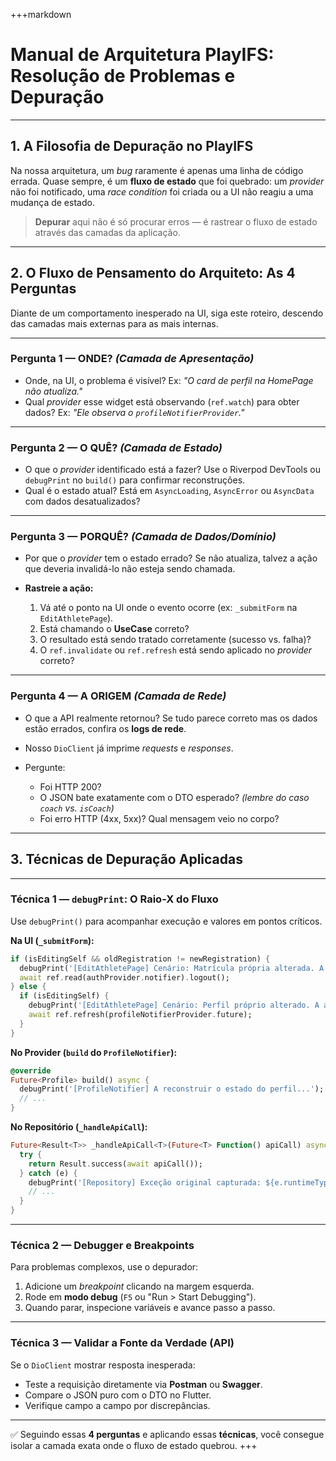 +++markdown

# Manual de Arquitetura PlayIFS: Resolução de Problemas e Depuração

---

## 1. A Filosofia de Depuração no PlayIFS

Na nossa arquitetura, um *bug* raramente é apenas uma linha de código errada.
Quase sempre, é um **fluxo de estado** que foi quebrado: um *provider* não foi notificado, uma *race condition* foi criada ou a UI não reagiu a uma mudança de estado.

> **Depurar** aqui não é só procurar erros — é rastrear o fluxo de estado através das camadas da aplicação.

---

## 2. O Fluxo de Pensamento do Arquiteto: As 4 Perguntas

Diante de um comportamento inesperado na UI, siga este roteiro, descendo das camadas mais externas para as mais internas.

---

### **Pergunta 1 — ONDE?** *(Camada de Apresentação)*

* Onde, na UI, o problema é visível?
  Ex: *"O card de perfil na HomePage não atualiza."*
* Qual *provider* esse widget está observando (`ref.watch`) para obter dados?
  Ex: *"Ele observa o `profileNotifierProvider`."*

---

### **Pergunta 2 — O QUÊ?** *(Camada de Estado)*

* O que o *provider* identificado está a fazer?
  Use o Riverpod DevTools ou `debugPrint` no `build()` para confirmar reconstruções.
* Qual é o estado atual?
  Está em `AsyncLoading`, `AsyncError` ou `AsyncData` com dados desatualizados?

---

### **Pergunta 3 — PORQUÊ?** *(Camada de Dados/Domínio)*

* Por que o *provider* tem o estado errado?
  Se não atualiza, talvez a ação que deveria invalidá-lo não esteja sendo chamada.
* **Rastreie a ação:**

  1. Vá até o ponto na UI onde o evento ocorre (ex: `_submitForm` na `EditAthletePage`).
  2. Está chamando o **UseCase** correto?
  3. O resultado está sendo tratado corretamente (sucesso vs. falha)?
  4. O `ref.invalidate` ou `ref.refresh` está sendo aplicado no *provider* correto?

---

### **Pergunta 4 — A ORIGEM** *(Camada de Rede)*

* O que a API realmente retornou?
  Se tudo parece correto mas os dados estão errados, confira os **logs de rede**.
* Nosso `DioClient` já imprime *requests* e *responses*.
* Pergunte:

  * Foi HTTP 200?
  * O JSON bate exatamente com o DTO esperado? *(lembre do caso `coach` vs. `isCoach`)*
  * Foi erro HTTP (4xx, 5xx)? Qual mensagem veio no corpo?

---

## 3. Técnicas de Depuração Aplicadas

---

### **Técnica 1 — `debugPrint`: O Raio-X do Fluxo**

Use `debugPrint()` para acompanhar execução e valores em pontos críticos.

**Na UI (`_submitForm`):**

```dart
if (isEditingSelf && oldRegistration != newRegistration) {
  debugPrint('[EditAthletePage] Cenário: Matrícula própria alterada. A iniciar logout...');
  await ref.read(authProvider.notifier).logout();
} else {
  if (isEditingSelf) {
    debugPrint('[EditAthletePage] Cenário: Perfil próprio alterado. A atualizar a HomePage...');
    await ref.refresh(profileNotifierProvider.future);
  }
}
```

**No Provider (`build` do `ProfileNotifier`):**

```dart
@override
Future<Profile> build() async {
  debugPrint('[ProfileNotifier] A reconstruir o estado do perfil...');
  // ...
}
```

**No Repositório (`_handleApiCall`):**

```dart
Future<Result<T>> _handleApiCall<T>(Future<T> Function() apiCall) async {
  try {
    return Result.success(await apiCall());
  } catch (e) {
    debugPrint('[Repository] Exceção original capturada: ${e.runtimeType} - ${e.toString()}');
    // ...
  }
}
```

---

### **Técnica 2 — Debugger e Breakpoints**

Para problemas complexos, use o depurador:

1. Adicione um *breakpoint* clicando na margem esquerda.
2. Rode em **modo debug** (`F5` ou "Run > Start Debugging").
3. Quando parar, inspecione variáveis e avance passo a passo.

---

### **Técnica 3 — Validar a Fonte da Verdade (API)**

Se o `DioClient` mostrar resposta inesperada:

* Teste a requisição diretamente via **Postman** ou **Swagger**.
* Compare o JSON puro com o DTO no Flutter.
* Verifique campo a campo por discrepâncias.

---

✅ Seguindo essas **4 perguntas** e aplicando essas **técnicas**, você consegue isolar a camada exata onde o fluxo de estado quebrou.
+++
